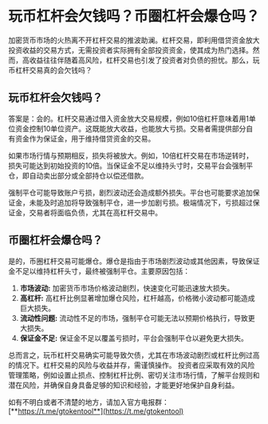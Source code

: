 # 玩币杠杆会欠钱吗？币圈杠杆会爆仓吗？

加密货币市场的火热离不开杠杆交易的推波助澜。杠杆交易，即利用借贷资金放大投资收益的交易方式，无需投资者实际拥有全部投资资金，使其成为热门选择。然而，高收益往往伴随着高风险，杠杆交易也引发了投资者对负债的担忧。那么，玩币杠杆交易真的会欠钱吗？

## 玩币杠杆会欠钱吗？

答案是：会的。杠杆交易通过借入资金放大交易规模，例如10倍杠杆意味着用1单位资金控制10单位资产。这既能放大收益，也能放大亏损。交易者需提供部分自有资金作为保证金，用于维持借贷资金的交易。

如果市场行情与预期相反，损失将被放大。例如，10倍杠杆交易在市场逆转时，损失可能达到初始投资的10倍。当保证金不足以维持头寸时，交易平台会强制平仓，即自动卖出部分或全部持仓以偿还借款。

强制平仓可能导致账户亏损，剧烈波动还会造成额外损失。平台也可能要求追加保证金，未能及时追加将导致强制平仓，进一步加剧亏损。极端情况下，亏损超过保证金，交易者将面临负债，尤其在高杠杆交易中。

## 币圈杠杆会爆仓吗？

是的，币圈杠杆交易可能爆仓。爆仓是指由于市场剧烈波动或其他因素，导致保证金不足以维持杠杆头寸，最终被强制平仓。主要原因包括：

1. **市场波动:** 加密货币市场价格波动剧烈，快速变化可能迅速放大损失。
2. **高杠杆:** 高杠杆比例显著增加爆仓风险，杠杆越高，价格微小波动都可能造成巨大损失。
3. **流动性问题:** 流动性不足的市场，强制平仓可能无法以预期价格执行，导致更大损失。
4. **保证金不足:** 保证金不足以覆盖亏损时，平台会强制平仓以避免更大损失。

总而言之，玩币杠杆交易确实可能导致欠债，尤其在市场波动剧烈或杠杆比例过高的情况下。杠杆交易的风险与收益并存，需谨慎操作。 投资者应采取有效的风险管理策略，例如设置止损点、控制杠杆比例、密切关注市场行情，了解平台规则和潜在风险，并确保自身具备足够的知识和经验，才能更好地保护自身利益。

如有不明白或者不清楚的地方，请加入官方电报群：[**https://t.me/gtokentool**](https://t.me/gtokentool)
